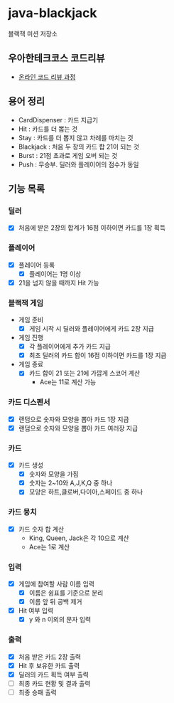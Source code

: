 # java-blackjack

블랙잭 미션 저장소

## 우아한테크코스 코드리뷰

- [온라인 코드 리뷰 과정](https://github.com/woowacourse/woowacourse-docs/blob/master/maincourse/README.md)

## 용어 정리

- CardDispenser : 카드 지급기
- Hit : 카드를 더 뽑는 것
- Stay : 카드를 더 뽑지 않고 차례를 마치는 것
- Blackjack : 처음 두 장의 카드 합 21이 되는 것
- Burst : 21점 초과로 게임 오버 되는 것
- Push : 무승부. 딜러와 플레이어의 점수가 동일

## 기능 목록

### 딜러

- [x] 처음에 받은 2장의 합계가 16점 이하이면 카드를 1장 획득

### 플레이어

- [x] 플레이어 등록
    - [x] 플레이어는 1명 이상
- [x] 21을 넘지 않을 때까지 Hit 가능

### 블랙잭 게임

- 게임 준비
    - [x] 게임 시작 시 딜러와 플레이어에게 카드 2장 지급

- 게임 진행
    - [x] 각 플레이어에게 추가 카드 지급
    - [x] 최초 딜러의 카드 합이 16점 이하이면 카드를 1장 지급

- 게임 종료
    - [x] 카드 합이 21 또는 21에 가깝게 스코어 계산
        - Ace는 11로 계산 가능

### 카드 디스펜서

- [x] 랜덤으로 숫자와 모양을 뽑아 카드 1장 지급
- [x] 랜덤으로 숫자와 모양을 뽑아 카드 여러장 지급

### 카드

- [x] 카드 생성
    - [x] 숫자와 모양을 가짐
    - [x] 숫자는 2~10와 A,J,K,Q 중 하나
    - [x] 모양은 하트,클로버,다이아,스페이드 중 하나

### 카드 뭉치

- [x] 카드 숫자 합 계산
    - King, Queen, Jack은 각 10으로 계산
    - Ace는 1로 계산

### 입력

- [x] 게임에 참여할 사람 이름 입력
    - [x] 이름은 쉼표를 기준으로 분리
    - [x] 이름 앞 뒤 공백 제거

- [x] Hit 여부 입력
    - [x] y 와 n 이외의 문자 입력

### 출력

- [x] 처음 받은 카드 2장 출력
- [x] Hit 후 보유한 카드 출력
- [x] 딜러의 카드 획득 여부 출력
- [ ] 최종 카드 현황 및 결과 출력
- [ ] 최종 승패 출력
